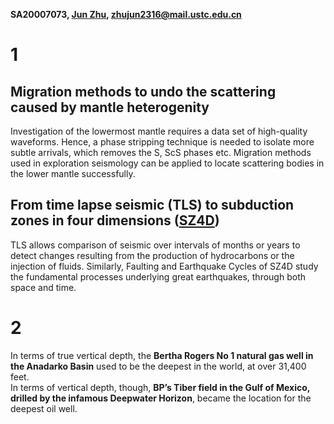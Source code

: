 **SA20007073, [Jun Zhu](http://home.ustc.edu.cn/~zhujun2316/), zhujun2316@mail.ustc.edu.cn**
# 1 
## Migration methods to undo the scattering caused by mantle  heterogenity
Investigation of the lowermost mantle requires a data set of high-quality waveforms. Hence, a phase stripping technique is needed to isolate more subtle arrivals, which removes the S, ScS phases etc. Migration methods used in exploration seismology can be applied to locate scattering bodies in the lower mantle successfully.
## From time lapse seismic (TLS) to subduction zones in four dimensions ([SZ4D](https://www.sz4d.org/earthquakes))
TLS allows comparison of seismic over intervals of months or years to detect changes resulting from the production of hydrocarbons or the injection of fluids. Similarly, Faulting and Earthquake Cycles of SZ4D study the fundamental processes underlying great earthquakes, through both space and time.
# 2
In terms of true vertical depth, the **Bertha Rogers No 1 natural gas well in the Anadarko Basin** used to be the deepest in the world, at over 31,400 feet.   
In terms of vertical depth, though, **BP’s Tiber field in the Gulf of Mexico, drilled by the infamous Deepwater Horizon**, became the location for the deepest oil well.
